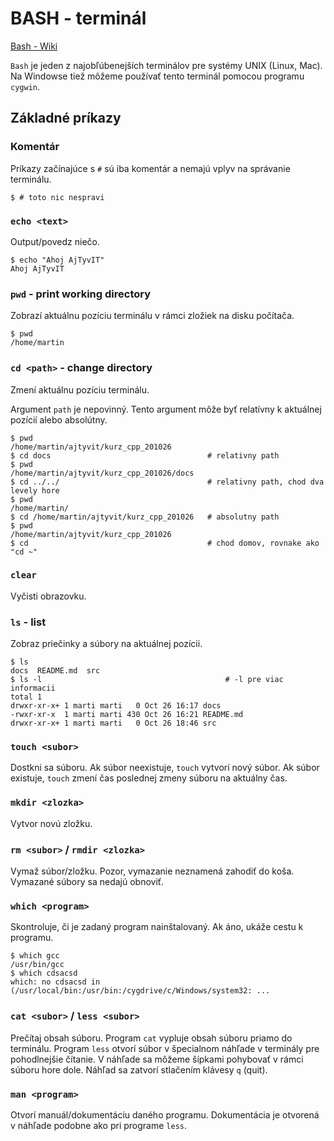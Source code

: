 # BASH - terminál
[Bash - Wiki](https://en.wikipedia.org/wiki/Bash_(Unix_shell))

`Bash` je jeden z najobľúbenejších terminálov pre systémy UNIX (Linux, Mac). Na Windowse tiež môžeme používať tento terminál pomocou programu `cygwin`.

## Základné príkazy

### Komentár
Príkazy začínajúce s `#` sú iba komentár a nemajú vplyv na správanie terminálu.
```
$ # toto nic nespravi

```

### `echo <text>`
Output/povedz niečo.
```
$ echo "Ahoj AjTyvIT"
Ahoj AjTyvIT
```

### `pwd` - print working directory
Zobrazí aktuálnu pozíciu terminálu v rámci zložiek na disku počítača.
```
$ pwd
/home/martin
```

### `cd <path>` - change directory
Zmení aktuálnu pozíciu terminálu.

Argument `path` je nepovinný. Tento argument môže byť relatívny k aktuálnej pozícií alebo absolútny.

```
$ pwd
/home/martin/ajtyvit/kurz_cpp_201026
$ cd docs                                   # relativny path
$ pwd
/home/martin/ajtyvit/kurz_cpp_201026/docs
$ cd ../../                                 # relativny path, chod dva levely hore
$ pwd
/home/martin/
$ cd /home/martin/ajtyvit/kurz_cpp_201026   # absolutny path
$ pwd
/home/martin/ajtyvit/kurz_cpp_201026
$ cd                                        # chod domov, rovnake ako "cd ~"
```

### `clear`
Vyčisti obrazovku.

### `ls` - list
Zobraz priečinky a súbory na aktuálnej pozícii.
```
$ ls
docs  README.md  src
$ ls -l                                         # -l pre viac informacii
total 1
drwxr-xr-x+ 1 marti marti   0 Oct 26 16:17 docs
-rwxr-xr-x  1 marti marti 430 Oct 26 16:21 README.md
drwxr-xr-x+ 1 marti marti   0 Oct 26 18:46 src
```

### `touch <subor>`
Dostkni sa súboru. Ak súbor neexistuje, `touch` vytvorí nový súbor. Ak súbor existuje, `touch` zmení čas poslednej zmeny súboru na aktuálny čas.

### `mkdir <zlozka>`
Vytvor novú zložku.

### `rm <subor>` / `rmdir <zlozka>`
Vymaž súbor/zložku. Pozor, vymazanie neznamená zahodiť do koša. Vymazané súbory sa nedajú obnoviť.

### `which <program>`
Skontroluje, či je zadaný program nainštalovaný. Ak áno, ukáže cestu k programu.
```
$ which gcc
/usr/bin/gcc
$ which cdsacsd
which: no cdsacsd in (/usr/local/bin:/usr/bin:/cygdrive/c/Windows/system32: ...
```

### `cat <subor>` / `less <subor>`
Prečítaj obsah súboru. Program `cat` vypluje obsah súboru priamo do terminálu. Program `less` otvorí súbor v špecialnom náhľade v terminály pre pohodlnejšie čítanie. V náhľade sa môžeme šípkami pohybovať v rámci súboru hore dole. Náhľad sa zatvorí stlačením klávesy `q` (quit). 

### `man <program>`
Otvorí manuál/dokumentáciu daného programu. Dokumentácia je otvorená v náhľade podobne ako pri programe `less`.
